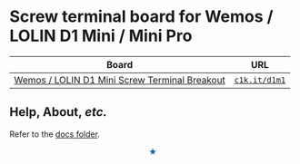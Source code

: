 # Screw terminal board for Wemos / LOLIN D1 Mini / Mini Pro

| Board | URL |
|---|---|
| [Wemos / LOLIN D1 Mini Screw Terminal Breakout](https://tecsmith.github.io/arduino-wemos-d1-screw-terminal/) |  [`c1k.it/d1m1`](http://c1k.it/d1m1) |


## Help, About, *etc.*

Refer to the [docs folder](docs/index.md).


<p align="center" style="color:#069">★</p>
